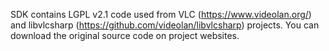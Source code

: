 SDK contains LGPL v2.1 code used from VLC (https://www.videolan.org/) and libvlcsharp (https://github.com/videolan/libvlcsharp) projects. You can download the original source code on project websites. 